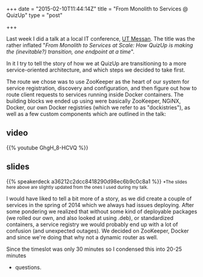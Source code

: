 +++
date = "2015-02-10T11:44:14Z"
title = "From Monolith to Services @ QuizUp"
type = "post"

+++

Last week I did a talk at a local IT conference, <a href="https://www.utmessan.is">UT Messan</a>.
The title was the rather inflated "*From Monolith to Services at Scale: How
QuizUp is making the (inevitable?) transition, one endpoint at a time*".

In it I try to tell the story of how we at QuizUp are transitioning to a more
service-oriented architecture, and which steps we decided to take first.

The route we chose was to use ZooKeeper as the heart of our system for
service registration, discovery and configuration, and then figure out how to
route client requests to services running inside Docker containers.  The
building blocks we ended up using were basically ZooKeeper, NGiNX, Docker, our
own Docker registries (which we refer to as "dockistries"), as well as a few
custom components which are outlined in the talk:


## video

{{% youtube GhgH_8-HCVQ %}}


## slides

{{% speakerdeck a36212c2dcc8418290d98ec6b9c0c8a1 %}}
<small>*The slides here above are slightly updated from the ones I used during my talk.</small>

I would have liked to tell a bit more of a story, as we did create a couple
of services in the spring of 2014 which we always had issues deploying. After
some pondering we realized that without some kind of deployable packages (we
rolled our own, and also looked at using .deb), or standardized containers,
a service registry we would probably end up with a lot of confusion (and
unexpected outages).  We decided on ZooKeeper, Docker and since we're doing
that why not a dynamic router as well.

Since the timeslot was only 30 minutes so I condensed this into 20-25 minutes
+ questions.
